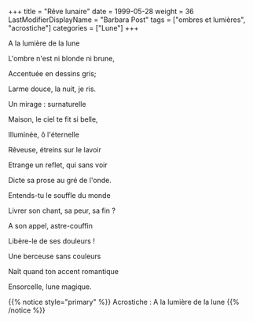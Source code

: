 +++
title = "Rêve lunaire"
date = 1999-05-28
weight = 36
LastModifierDisplayName = "Barbara Post"
tags = ["ombres et lumières", "acrostiche"]
categories = ["Lune"]
+++

A la lumière de la lune

L'ombre n'est ni blonde ni brune,

Accentuée en dessins gris;

Larme douce, la nuit, je ris.

Un mirage : surnaturelle

Maison, le ciel te fit si belle,

Illuminée, ô l'éternelle

Rêveuse, étreins sur le lavoir

Etrange un reflet, qui sans voir

Dicte sa prose au gré de l'onde.

Entends-tu le souffle du monde

Livrer son chant, sa peur, sa fin ?

A son appel, astre-couffin

Libère-le de ses douleurs !

Une berceuse sans couleurs

Naît quand ton accent romantique

Ensorcelle, lune magique.

{{% notice style="primary" %}}
Acrostiche : A la lumière de la lune
{{% /notice %}}
